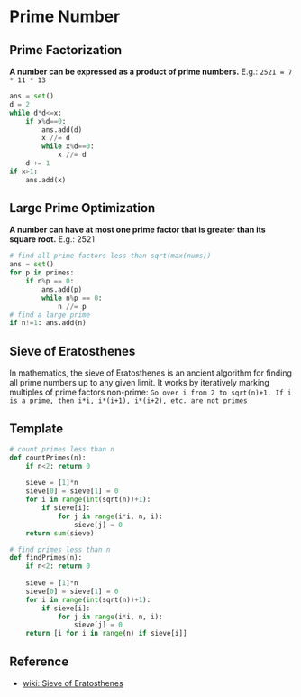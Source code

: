 # Prime Number


## Prime Factorization

**A number can be expressed as a product of prime numbers.** E.g.: `2521 = 7 * 11 * 13`

``` py
ans = set()
d = 2
while d*d<=x:
    if x%d==0:
        ans.add(d)
        x //= d
        while x%d==0:
            x //= d
    d += 1
if x>1:
    ans.add(x)
```

## Large Prime Optimization

**A number can have at most one prime factor that is greater than its square root.** E.g.: 2521

``` py
# find all prime factors less than sqrt(max(nums))
ans = set()
for p in primes:
    if n%p == 0:
        ans.add(p)
        while n%p == 0:
            n //= p
# find a large prime
if n!=1: ans.add(n)
```

## Sieve of Eratosthenes

In mathematics, the sieve of Eratosthenes is an ancient algorithm for finding all prime numbers up to any given limit.
It works by iteratively marking multiples of prime factors non-prime:
    `Go over i from 2 to sqrt(n)+1. If i is a prime, then i*i, i*(i+1), i*(i+2), etc. are not primes`

## Template

```py
# count primes less than n
def countPrimes(n):
    if n<2: return 0
    
    sieve = [1]*n
    sieve[0] = sieve[1] = 0
    for i in range(int(sqrt(n))+1):
        if sieve[i]:
            for j in range(i*i, n, i): 
                sieve[j] = 0
    return sum(sieve)

# find primes less than n
def findPrimes(n):
    if n<2: return 0
    
    sieve = [1]*n
    sieve[0] = sieve[1] = 0
    for i in range(int(sqrt(n))+1):
        if sieve[i]:
            for j in range(i*i, n, i): 
                sieve[j] = 0
    return [i for i in range(n) if sieve[i]]
```

## Reference

- [wiki: Sieve of Eratosthenes](https://en.wikipedia.org/wiki/Sieve_of_Eratosthenes)
